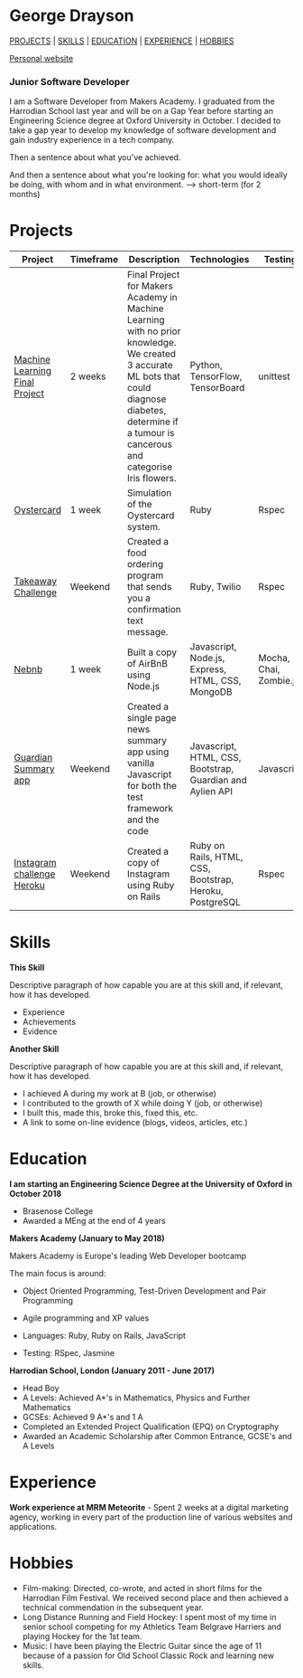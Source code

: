 # George Drayson

[PROJECTS](#projects) | [SKILLS](#skills) | [EDUCATION](#education) | [EXPERIENCE](#experience) | [HOBBIES](#hobbies)

[Personal website](http://georgedrayson.com/)

### Junior Software Developer ###

I am a Software Developer from Makers Academy. I graduated from the Harrodian School last year and will be on a Gap Year before starting an Engineering Science degree at Oxford University in October. I decided to take a gap year to develop my knowledge of software development and gain industry experience in a tech company.

Then a sentence about what you've achieved.

And then a sentence about what you're looking for: what you would ideally be doing, with whom and in what environment. --> short-term (for 2 months)

# Projects

|    Project   | Timeframe | Description | Technologies | Testing |
| ------------ | --------- | ----------------- | ----------------- | ------- |
|[Machine Learning Final Project](https://github.com/GeorgeDrayson/FinalProjectML)|2 weeks| Final Project for Makers Academy in Machine Learning with no prior knowledge. We created 3 accurate ML bots that could diagnose diabetes, determine if a tumour is cancerous and categorise Iris flowers.| Python, TensorFlow, TensorBoard|unittest|
|[Oystercard](https://github.com/GeorgeDrayson/Oystercard) |1 week|Simulation of the Oystercard system.|Ruby|Rspec|
|[Takeaway Challenge](https://github.com/GeorgeDrayson/takeaway-challenge)|Weekend|Created a food ordering program that sends you a confirmation text message.|Ruby, Twilio|Rspec|
|[Nebnb](https://github.com/GeorgeDrayson/nebnb)| 1 week|Built a copy of AirBnB using Node.js| Javascript, Node.js, Express, HTML, CSS, MongoDB| Mocha, Chai, Zombie.js|
|[Guardian Summary app](https://github.com/GeorgeDrayson/news-summary-challenge)|Weekend| Created a single page news summary app using vanilla Javascript for both the test framework and the code| Javascript, HTML, CSS, Bootstrap, Guardian and Aylien API  | Javascript |
| [Instagram challenge](https://github.com/GeorgeDrayson/instagram-challenge) [Heroku](https://instagram-challenge-gdrayson.herokuapp.com) |Weekend| Created a copy of Instagram using Ruby on Rails | Ruby on Rails, HTML, CSS, Bootstrap, Heroku, PostgreSQL | Rspec|

# Skills

**This Skill**

Descriptive paragraph of how capable you are at this skill and, if relevant, how it has developed.

- Experience
- Achievements
- Evidence

**Another Skill**

Descriptive paragraph of how capable you are at this skill and, if relevant, how it has developed.

- I achieved A during my work at B (job, or otherwise)
- I contributed to the growth of X while doing Y (job, or otherwise)
- I built this, made this, broke this, fixed this, etc.
- A link to some on-line evidence (blogs, videos, articles, etc.)

# Education

**I am starting an Engineering Science Degree at the University of Oxford in October 2018**

- Brasenose College
- Awarded a MEng at the end of 4 years

**Makers Academy (January to May 2018)**

Makers Academy is Europe's leading Web Developer bootcamp

The main focus is around:

- Object Oriented Programming, Test-Driven Development and Pair Programming

- Agile programming and XP values

- Languages: Ruby, Ruby on Rails, JavaScript

- Testing: RSpec, Jasmine

**Harrodian School, London (January 2011 - June 2017)**

- Head Boy
- A Levels: Achieved A*'s in Mathematics, Physics and Further Mathematics
- GCSEs: Achieved 9 A*'s and 1 A
- Completed an Extended Project Qualification (EPQ) on Cryptography
- Awarded an Academic Scholarship after Common Entrance, GCSE's and A Levels

# Experience

**Work experience at MRM Meteorite** - Spent 2 weeks at a digital marketing agency, working in every part of the production line of various websites and applications.

# Hobbies

- Film-making: Directed, co-wrote, and acted in short films for the Harrodian Film Festival. We received second place and then achieved a technical commendation in the subsequent year.
- Long Distance Running and Field Hockey: I spent most of my time in senior school competing for my Athletics Team Belgrave Harriers and playing Hockey for the 1st team.
- Music: I have been playing the Electric Guitar since the age of 11 because of a passion for Old School Classic Rock and learning new skills.
